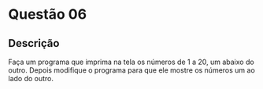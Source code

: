 # Questão 06

## Descrição
Faça um programa que imprima na tela os números de 1 a 20, um abaixo do outro. Depois modifique o
programa para que ele mostre os números um ao lado do outro.
